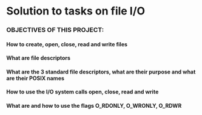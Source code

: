 # Solution to tasks on file I/O

### OBJECTIVES OF THIS PROJECT:
	

#### How to create, open, close, read and write files

#### What are file descriptors

#### What are the 3 standard file descriptors, what are their purpose and what are their POSIX names

#### How to use the I/O system calls open, close, read and write

#### What are and how to use the flags O_RDONLY, O_WRONLY, O_RDWR
